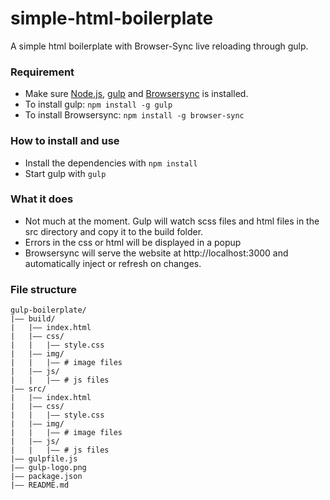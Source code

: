# simple-html-boilerplate
A simple html boilerplate with Browser-Sync live reloading through gulp.

### Requirement
* Make sure [Node.js](https://nodejs.org), [gulp](http://gulpjs.com) and [Browsersync](http://www.browsersync.io/) is installed. 
* To install gulp: `npm install -g gulp`
* To install Browsersync: `npm install -g browser-sync`

### How to install and use
* Install the dependencies with `npm install`
* Start gulp with `gulp`


### What it does
* Not much at the moment. Gulp will watch scss files and html files in the src directory and copy it to the build folder.
* Errors in the css or html will be displayed in a popup
* Browsersync will serve the website at http://localhost:3000 and automatically inject or refresh on changes.

### File structure
```
gulp-boilerplate/
|—— build/
|   |—— index.html
|   |—— css/
|   |   |—— style.css
|   |—— img/
|   |   |—— # image files
|   |—— js/
|   |   |—— # js files
|—— src/
|   |—— index.html
|   |—— css/
|   |   |—— style.css
|   |—— img/
|   |   |—— # image files
|   |—— js/
|   |   |—— # js files
|—— gulpfile.js
|—— gulp-logo.png
|—— package.json
|—— README.md
```
